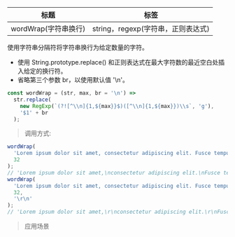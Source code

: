 | 标题                 | 标签                               |
| -------------------- | ---------------------------------- |
| wordWrap(字符串换行) | string，regexp(字符串，正则表达式) |

使用字符串分隔符将字符串换行为给定数量的字符。

- 使用 String.prototype.replace() 和正则表达式在最大字符数的最近空白处插入给定的换行符。
- 省略第三个参数 br，以使用默认值 '\n'。

```js
const wordWrap = (str, max, br = '\n') =>
  str.replace(
    new RegExp(`(?![^\\n]{1,${max}}$)([^\\n]{1,${max}})\\s`, 'g'),
    '$1' + br
  );
```

> 调用方式:

```js
wordWrap(
  'Lorem ipsum dolor sit amet, consectetur adipiscing elit. Fusce tempus.',
  32
);
// 'Lorem ipsum dolor sit amet,\nconsectetur adipiscing elit.\nFusce tempus.'
wordWrap(
  'Lorem ipsum dolor sit amet, consectetur adipiscing elit. Fusce tempus.',
  32,
  '\r\n'
);
// 'Lorem ipsum dolor sit amet,\r\nconsectetur adipiscing elit.\r\nFusce tempus.'
```

> 应用场景
